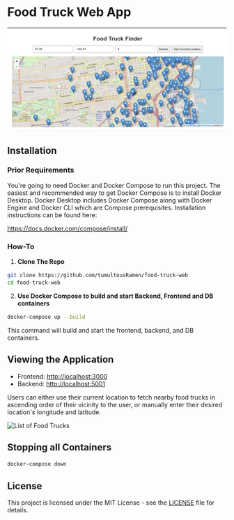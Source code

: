 # Food Truck Web App

![Food Truck App](./images/map.png)

## Installation

### Prior Requirements
You're going to need Docker and Docker Compose to run this project. The easiest and recommended way to get Docker Compose is to install Docker Desktop. Docker Desktop includes Docker Compose along with Docker Engine and Docker CLI which are Compose prerequisites.
Installation instructions can be found here:

https://docs.docker.com/compose/install/

### How-To

1. **Clone The Repo**

```bash
git clone https://github.com/tumultousRamen/food-truck-web
cd food-truck-web
```

2. **Use Docker Compose to build and start Backend, Frontend and DB containers**

```bash
docker-compose up --build
```

This command will build and start the frontend, backend, and DB containers.

## Viewing the Application

- Frontend: <http://localhost:3000>
- Backend: <http://localhost:5001>

Users can either use their current location to fetch nearby food trucks in ascending order of their vicinity to the user, or manually enter their desired location's longitude and latitude. 

![List of Food Trucks](./food_truck_list.png)

## Stopping all Containers 

```bash
docker-compose down
```

## License

This project is licensed under the MIT License - see the [LICENSE](./LICENSE) file for details.
